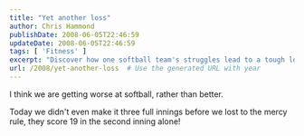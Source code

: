 ```yaml
---
title: "Yet another loss"
author: Chris Hammond
publishDate: 2008-06-05T22:46:59
updateDate: 2008-06-05T22:46:59
tags: [ 'Fitness' ]
excerpt: "Discover how one softball team's struggles lead to a tough loss under the mercy rule after conceding 19 runs in a single inning."
url: /2008/yet-another-loss  # Use the generated URL with year
---
```

<p>I think we are getting worse at softball, rather than better.</p> <p>Today we didn't even make it three full innings before we lost to the mercy rule, they score 19 in the second inning alone!</p>

